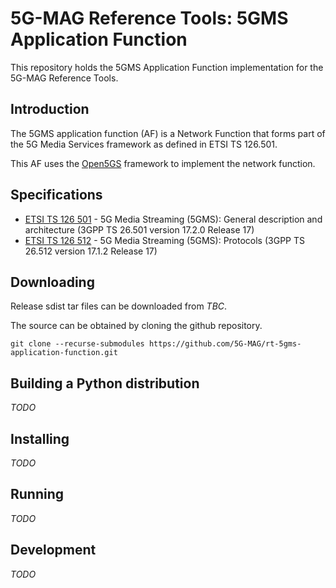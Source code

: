 # 5G-MAG Reference Tools: 5GMS Application Function

This repository holds the 5GMS Application Function implementation for the
5G-MAG Reference Tools.

## Introduction

The 5GMS application function (AF) is a Network Function that forms part of the
5G Media Services framework as defined in ETSI TS 126.501.

This AF uses the [Open5GS](https://open5gs.org/) framework to implement the
network function.

## Specifications

* [ETSI TS 126 501](https://portal.etsi.org/webapp/workprogram/Report_WorkItem.asp?WKI_ID=66447) - 5G Media Streaming (5GMS): General description and architecture (3GPP TS 26.501 version 17.2.0 Release 17)
* [ETSI TS 126 512](https://portal.etsi.org/webapp/workprogram/Report_WorkItem.asp?WKI_ID=66919) - 5G Media Streaming (5GMS): Protocols (3GPP TS 26.512 version 17.1.2 Release 17)

## Downloading

Release sdist tar files can be downloaded from _TBC_.

The source can be obtained by cloning the github repository.
```
git clone --recurse-submodules https://github.com/5G-MAG/rt-5gms-application-function.git
```

## Building a Python distribution

_TODO_

## Installing

_TODO_

## Running

_TODO_

## Development

_TODO_
